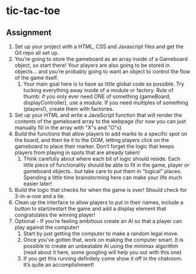 # tic-tac-toe

## Assignment
1. Set up your project with a HTML, CSS and Javascript files and get the Git repo all set up.
2. You’re going to store the gameboard as an array inside of a Gameboard object, so start there! Your players are also going to be stored in objects… and you’re probably going to want an object to control the flow of the game itself.
    1. Your main goal here is to have as little global code as possible. Try tucking everything away inside of a module or factory. Rule of thumb: if you only ever need ONE of something (gameBoard, displayController), use a module. If you need multiples of something (players!), create them with factories.
3. Set up your HTML and write a JavaScript function that will render the contents of the gameboard array to the webpage (for now you can just manually fill in the array with "X"s and "O"s)
4. Build the functions that allow players to add marks to a specific spot on the board, and then tie it to the DOM, letting players click on the gameboard to place their marker.  Don’t forget the logic that keeps players from playing in spots that are already taken!
    1. Think carefully about where each bit of logic should reside. Each little piece of functionality should be able to fit in the game, player or gameboard objects.. but take care to put them in “logical” places. Spending a little time brainstorming here can make your life much easier later!
5. Build the logic that checks for when the game is over! Should check for 3-in-a-row and a tie.
6. Clean up the interface to allow players to put in their names, include a button to start/restart the game and add a display element that congratulates the winning player!
7. Optional - If you’re feeling ambitious create an AI so that a player can play against the computer!
    1. Start by just getting the computer to make a random legal move.
    2. Once you’ve gotten that, work on making the computer smart. It is possible to create an unbeatable AI using the minimax algorithm (read about it here, some googling will help you out with this one)
    3. If you get this running definitely come show it off in the chatroom. It’s quite an accomplishment!